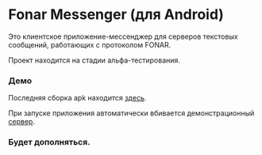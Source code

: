 # Fonar Messenger (для Android)

Это клиентское приложение-мессенджер для серверов текстовых сообщений, работающих с протоколом FONAR.

Проект находится на стадии альфа-тестирования.

### Демо

Последняя сборка apk находится [здесь](https://github.com/MrGeorgeous/fonar-android/blob/master/apk/fonar-release-unsigned-1.0.0-alpha5.apk).

При запуске приложения автоматически вбивается демонстрационный [сервер](https://github.com/MrGeorgeous/fonar-server).

### Будет дополняться.
